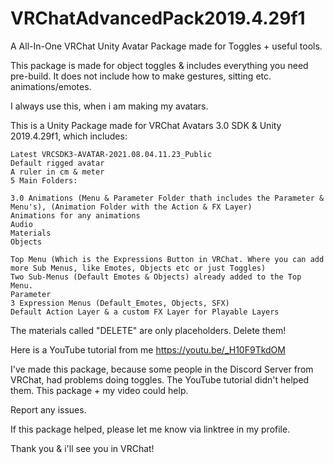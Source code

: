 # VRChatAdvancedPack2019.4.29f1
A All-In-One VRChat Unity  Avatar Package made for Toggles + useful tools.


This package is made for object toggles & includes everything you need pre-build. It does not include how to make gestures, sitting etc. animations/emotes.

I always use this, when i am making my avatars.

This is a Unity Package made for VRChat Avatars 3.0 SDK & Unity 2019.4.29f1, which includes:

    Latest VRCSDK3-AVATAR-2021.08.04.11.23_Public
    Default rigged avatar
    A ruler in cm & meter
    5 Main Folders:

    3.0 Animations (Menu & Parameter Folder thath includes the Parameter & Menu's), (Animation Folder with the Action & FX Layer)
    Animations for any animations
    Audio
    Materials
    Objects

    Top Menu (Which is the Expressions Button in VRChat. Where you can add more Sub Menus, like Emotes, Objects etc or just Toggles)
    Two Sub-Menus (Default Emotes & Objects) already added to the Top Menu.
    Parameter
    3 Expression Menus (Default_Emotes, Objects, SFX)
    Default Action Layer & a custom FX Layer for Playable Layers

The materials called "DELETE" are only placeholders. Delete them!


Here is a YouTube tutorial from me https://youtu.be/_H10F9TkdOM

I've made this package, because some people in the Discord Server from VRChat, had problems doing toggles. The YouTube tutorial didn't helped them.
This package + my video could help.

Report any issues.


If this package helped, please let me know via linktree in my profile.


Thank you & i'll see you in VRChat!


